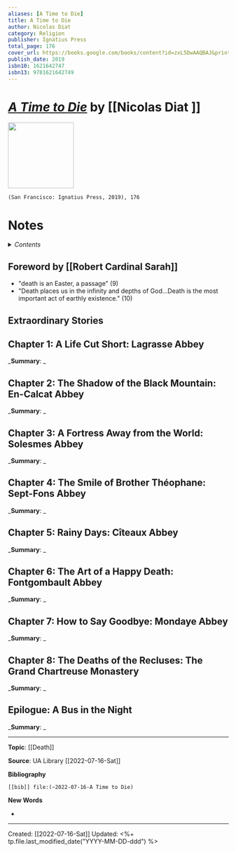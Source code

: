 ```yaml
---
aliases: [A Time to Die]
title: A Time to Die
author: Nicolas Diat 
category: Religion
publisher: Ignatius Press
total_page: 176
cover_url: https://books.google.com/books/content?id=zxL5DwAAQBAJ&printsec=frontcover&img=1&zoom=1&edge=curl&source=gbs_api
publish_date: 2019
isbn10: 1621642747
isbn13: 9781621642749
---
```

# *[A Time to Die](https://ignatius.com/a-time-to-die-ttdp/)* by [[Nicolas Diat ]]

<img src="https://books.google.com/books/content?id=zxL5DwAAQBAJ&printsec=frontcover&img=1&zoom=1&edge=curl&source=gbs_api" width=150>

`(San Francisco: Ignatius Press, 2019), 176`



# Notes

<details>
 <summary><i>Contents</i></summary>
<!-- MarkdownTOC autolink="true" -->

<!-- /MarkdownTOC -->
</details>


## Foreword by [[Robert Cardinal Sarah]]
- "death is an Easter, a passage" (9)
- "Death places us in the infinity and depths of God...Death is the most important act of earthly existence." (10)

## Extraordinary Stories

## Chapter 1: A Life Cut Short: Lagrasse Abbey
_**Summary**: _



## Chapter 2: The Shadow of the Black Mountain: En-Calcat Abbey
_**Summary**: _



## Chapter 3: A Fortress Away from the World: Solesmes Abbey
_**Summary**: _



## Chapter 4: The Smile of Brother Théophane: Sept-Fons Abbey
_**Summary**: _



## Chapter 5: Rainy Days: Cîteaux Abbey
_**Summary**: _



## Chapter 6: The Art of a Happy Death: Fontgombault Abbey
_**Summary**: _



## Chapter 7: How to Say Goodbye: Mondaye Abbey
_**Summary**: _



## Chapter 8: The Deaths of the Recluses: The Grand Chartreuse Monastery
_**Summary**: _



## Epilogue: A Bus in the Night
_**Summary**: _




--- 
**Topic**: [[Death]]

**Source**: UA Library [[2022-07-16-Sat]]

**Bibliography**

```query
[[bib]] file:(~2022-07-16-A Time to Die)
```
 

**New Words**

- 

---
Created: [[2022-07-16-Sat]]
Updated: <%+ tp.file.last_modified_date("YYYY-MM-DD-ddd") %>
